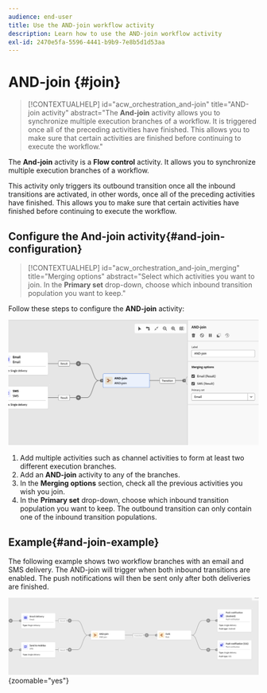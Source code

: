 ```yaml
---
audience: end-user
title: Use the AND-join workflow activity
description: Learn how to use the AND-join workflow activity
exl-id: 2470e5fa-5596-4441-b9b9-7e8b5d1d53aa
---
```

# AND-join {#join}


>[!CONTEXTUALHELP]
>id="acw_orchestration_and-join"
>title="AND-join activity"
>abstract="The **And-join** activity allows you to synchronize multiple execution branches of a workflow. It is triggered once all of the preceding activities have finished. This allows you to make sure that certain activities are finished before continuing to execute the workflow."

The **And-join** activity is a **Flow control** activity. It allows you to synchronize multiple execution branches of a workflow.

This activity only triggers its outbound transition once all the inbound transitions are activated, in other words, once all of the preceding activities have finished. This allows you to make sure that certain activities have finished before continuing to execute the workflow.

## Configure the And-join activity{#and-join-configuration}

>[!CONTEXTUALHELP]
>id="acw_orchestration_and-join_merging"
>title="Merging options"
>abstract="Select which activities you want to join. In the **Primary set** drop-down, choose which inbound transition population you want to keep."

Follow these steps to configure the **AND-join** activity:

![](../assets/workflow-andjoin.png)

1. Add multiple activities such as channel activities to form at least two different execution branches.
1. Add an **AND-join** activity to any of the branches.
1. In the **Merging options** section, check all the previous activities you wish you join. 
1. In the **Primary set** drop-down, choose which inbound transition population you want to keep. The outbound transition can only contain one of the inbound transition populations.

## Example{#and-join-example}

The following example shows two workflow branches with an email and SMS delivery. The AND-join will trigger when both inbound transitions are enabled. The push notifications will then be sent only after both deliveries are finished. 

![](../assets/workflow-andjoin-example.png){zoomable="yes"}
